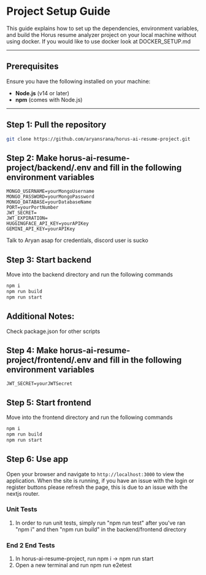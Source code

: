 # Project Setup Guide

This guide explains how to set up the dependencies, environment variables, and build the Horus resume analyzer project on your local machine without using docker. If you would like to use docker look at DOCKER_SETUP.md

---

## Prerequisites

Ensure you have the following installed on your machine:

- **Node.js** (v14 or later)
- **npm** (comes with Node.js)
---

## Step 1: Pull the repository
```bash
git clone https://github.com/aryansrana/horus-ai-resume-project.git
```

## Step 2: Make horus-ai-resume-project/backend/.env and fill in the following environment variables
```env
MONGO_USERNAME=yourMongoUsername
MONGO_PASSWORD=yourMongoPassword
MONGO_DATABASE=yourDatabaseName
PORT=yourPortNumber
JWT_SECRET=
JWT_EXPIRATION=
HUGGINGFACE_API_KEY=yourAPIKey
GEMINI_API_KEY=yourAPIKey
```
Talk to Aryan asap for credentials, discord user is sucko

## Step 3: Start backend
Move into the backend directory and run the following commands
```bash
npm i
npm run build
npm run start
```

## Additional Notes:
Check package.json for other scripts


## Step 4: Make horus-ai-resume-project/frontend/.env and fill in the following environment variables
```env
JWT_SECRET=yourJWTSecret
```

## Step 5: Start frontend 
Move into the frontend directory and run the following commands
```bash
npm i
npm run build
npm run start
```
## Step 6: Use app
Open your browser and navigate to `http://localhost:3000` to view the application. When the site is running, if you have an issue with the login or register buttons please refresh the page, this is due to an issue with the nextjs router.

### Unit Tests
1. In order to run unit tests, simply run "npm run test" after you've ran "npm i" and then "npm run build" in the backend/frontend directory

### End 2 End Tests
1. In horus-ai-resume-project, run npm i -> npm run start
2. Open a new terminal and run npm run e2etest
